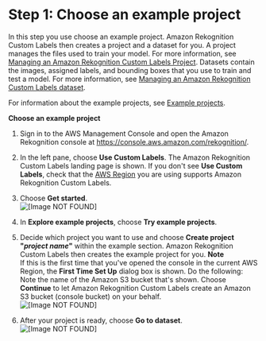 # Step 1: Choose an example project<a name="gs-step-choose-example-project"></a>

In this step you use choose an example project\. Amazon Rekognition Custom Labels then creates a project and a dataset for you\. A project manages the files used to train your model\. For more information, see [Managing an Amazon Rekognition Custom Labels Project](cp-manage-project.md)\. Datasets contain the images, assigned labels, and bounding boxes that you use to train and test a model\. For more information, see [Managing an Amazon Rekognition Custom Labels dataset](cd-managing-datasets.md)\. 

For information about the example projects, see [Example projects](gs-introduction.md#gs-example-projects)\.

**Choose an example project**

1. Sign in to the AWS Management Console and open the Amazon Rekognition console at [https://console\.aws\.amazon\.com/rekognition/](https://console.aws.amazon.com/rekognition/)\.

1. In the left pane, choose **Use Custom Labels**\. The Amazon Rekognition Custom Labels landing page is shown\. If you don't see **Use Custom Labels**, check that the [ AWS Region](https://docs.aws.amazon.com/general/latest/gr/rekognition_region.html) you are using supports Amazon Rekognition Custom Labels\.

1. Choose **Get started**\.   
![\[Image NOT FOUND\]](http://docs.aws.amazon.com/rekognition/latest/customlabels-dg/images/example-projects.png)

1. In **Explore example projects**, choose **Try example projects**\.

1. Decide which project you want to use and choose **Create project "*project name*"** within the example section\. Amazon Rekognition Custom Labels then creates the example project for you\.
**Note**  
If this is the first time that you've opened the console in the current AWS Region, the **First Time Set Up** dialog box is shown\. Do the following:  
Note the name of the Amazon S3 bucket that's shown\.
Choose **Continue** to let Amazon Rekognition Custom Labels create an Amazon S3 bucket \(console bucket\) on your behalf\.   
![\[Image NOT FOUND\]](http://docs.aws.amazon.com/rekognition/latest/customlabels-dg/images/get-started.jpg)

1. After your project is ready, choose **Go to dataset**\.  
![\[Image NOT FOUND\]](http://docs.aws.amazon.com/rekognition/latest/customlabels-dg/images/get-started-goto-dataset-dialog.jpg)